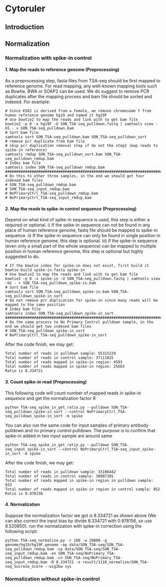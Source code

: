 # Cytoruler

## Introduction


## Normalization

### Normalization with spike-in control

#### 1. Map the reads to reference genome (Preprocessing)

As a preprocessing step, fasta files from TSA-seq should be first mapped to reference genome. For read mapping, any well-known mapping tools such as Bowtie, BWA or SOAP2 can be used. We do suggest to remove PCR duplicates after the mapping process and bam file should be sorted and indexed. For example:
```shell
# Since K562 is derived from a female, we remove chromosome Y from human reference genome hg19 and named it hg19F
# Use bowtie2 to map the reads and link with to get bam file
bowtie2 -p 8 -x hg19F -U SON_TSA-seq_pulldown.fastq | samtools view -bS - > SON_TSA-seq_pulldown.bam
# Sort bam file
samtools sort SON_TSA-seq_pulldown.bam SON_TSA-seq_pulldown_sort
# remove pcr duplicate from bam file
# skip pcr duplication removal step if do not the step2 (map reads to spike-in reference)
samtools rmdup SON_TSA-seq_pulldown_sort.bam SON_TSA-seq_pulldown_rmdup.bam
# Index bam file
samtools index SON_TSA-seq_pulldown_rmdup.bam
#################################################################################
# Do this to other three samples, in the end we should get four indexed bam files
# SON_TSA-seq_pulldown_rmdup.bam
# SON_TSA-seq_input_rmdup.bam
# NoPrimaryCtrl_TSA-seq_pulldown_rmdup.bam
# NoPrimaryCtrl_TSA-seq_input_rmdup.bam
```
#### 2. Map the reads to spike-in control sequence (Preprocessing)
Depend on what kind of spike-in sequence is used, this step is either a required or optional. i) If the spike-in sequence can not be found in any place of human reference genome, fastq file should be mapped to spike-in sequence. ii) If the spike-in sequence can only be found in single position in human reference genome, this step is optional. iii) If the spike-in sequence (even only a small part of the whole sequence) can be mapped to multiple position in human reference genome, this step is optional but highly suggested to do.
```shell
# If the bowtie index for spike-in does not exist, first build it
bowtie-build spike-in.fasta spike-in
# Use bowtie2 to map the reads and link with to get bam file
bowtie2 -p 8 -x spike-in -U SON_TSA-seq_pulldown.fastq | samtools view -bS - > SON_TSA-seq_pulldown_spike-in.bam
# Sort bam file
samtools sort SON_TSA-seq_pulldown_spike-in.bam SON_TSA-seq_pulldown_spike-in_sort
# Do not remove pcr duplication for spike-in since many reads will be mapped to the same position
# Index bam file
samtools index SON_TSA-seq_pulldown_spike-in_sort
###########################################################################################################
# Do the same process to No Primary Control pulldown sample, in the end we should get two indexed bam files
# SON_TSA-seq_pulldown_spike-in_sort
# NoPrimaryCtrl_TSA-seq_pulldown_spike-in_sort

```
After the code finish, we may get:
```shell
Total number of reads in pulldown sample: 55315229
Total number of reads in control sample: 37111025
Total number of reads mapped in spike-in region: 4593
Total number of reads mapped in spike-in region: 25683
Ratio is 8.334721
```

#### 3. Count spike-in read (Preprocessing)
This following code will count number of mapped reads in spike-in sequence and get the normalization factor R
```shell
python TSA-seq_spike_in_get_ratio.py --pulldown SON_TSA-seq_pulldown_spike-in_sort --control NoPrimaryCtrl_TSA-seq_pulldown_spike-in_sort -m spike 
```
You can also run the same code for input samples of primary antibody pulldown and no primary control pulldown. The purpose is to confirm that spike-in added in two input sample are around same
```shell
python TSA-seq_spike_in_get_ratio.py --pulldown SON_TSA-seq_input_spike-in_sort --control NoPrimaryCtrl_TSA-seq_input_spike-in_sort -m spike 
```
After the code finish, we may get:
```shell
Total number of reads in pulldown sample: 33106442
Total number of reads in control sample: 30907385
Total number of reads mapped in spike-in region in pulldown sample: 933
Total number of reads mapped in spike-in region in control sample: 852
Ratio is 0.978156
```

#### 4. Normalization
Suppose the normalization factor we got is 8.334721 as shown above (We can also correct the input bias by divide 8.334721 with 0.978156, so use 8.520850). run the normalization with spike-in correction using the following script:
```shell
python TSA-seq_normalize.py -r 100 -w 20000 -g genome/hg19/hg19F.genome -ep data/SON_TSA-seq/SON_TSA-seq_pulldown_rmdup.bam -cp data/SON_TSA-seq/SON_TSA-seq_input_rmdup.bam -en SON_TSA-seq/NoPrimary_TSA-seq_pulldown_rmdup.bam -cn SON_TSA-seq/NoPrimary_TSA-seq_input_rmdup.bam -R 8.334721 -o result/1118_normalize/SON_TSA-seq_Sucrose_Score --wig2bw sys
```

### Normalization without spike-in control

